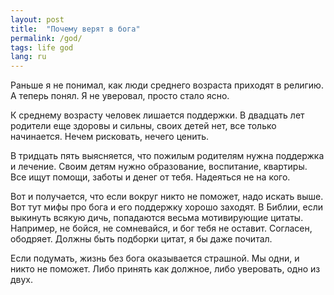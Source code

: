 ```yaml
---
layout: post
title:  "Почему верят в бога"
permalink: /god/
tags: life god
lang: ru
---
```


Раньше я не понимал, как люди среднего возраста приходят в религию. А теперь
понял. Я не уверовал, просто стало ясно.

К среднему возрасту человек лишается поддержки. В двадцать лет родители еще
здоровы и сильны, своих детей нет, все только начинается. Нечем рисковать,
нечего ценить.

В тридцать пять выясняется, что пожилым родителям нужна поддержка и
лечение. Своим детям нужно образование, воспитание, квартиры. Все ищут помощи,
заботы и денег от тебя. Надеяться не на кого.

Вот и получается, что если вокруг никто не поможет, надо искать выше. Вот тут
мифы про бога и его поддержку хорошо заходят. В Библии, если выкинуть всякую
дичь, попадаются весьма мотивирующие цитаты. Например, не бойся, не сомневайся,
и бог тебя не оставит. Согласен, ободряет. Должны быть подборки цитат, я бы даже
почитал.

Если подумать, жизнь без бога оказывается страшной. Мы одни, и никто не
поможет. Либо принять как должное, либо уверовать, одно из двух.
